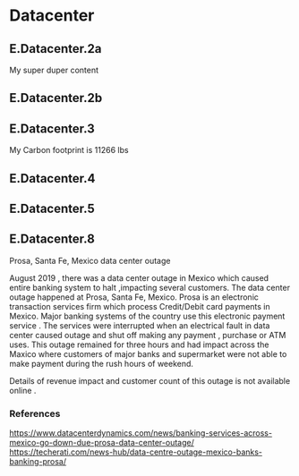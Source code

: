 # Datacenter

## E.Datacenter.2a

My super duper content

## E.Datacenter.2b


## E.Datacenter.3

My Carbon footprint is 11266 lbs

## E.Datacenter.4


## E.Datacenter.5


## E.Datacenter.8

Prosa, Santa Fe, Mexico data center outage

August 2019 , there was a data center outage in Mexico which caused entire banking system to halt ,impacting several customers.
The data center outage happened at Prosa, Santa Fe, Mexico. Prosa is  an electronic transaction services firm which process Credit/Debit card payments in Mexico. Major banking systems of the country use this electronic payment service . The services were interrupted when an electrical fault in data center caused outage and shut off making any payment , purchase or ATM uses.
This outage remained for three hours and had impact across the Maxico where customers of major banks and supermarket were not able to make payment during the rush hours of weekend. 

Details of revenue impact and customer count of this outage is not available online .  

### References 
https://www.datacenterdynamics.com/news/banking-services-across-mexico-go-down-due-prosa-data-center-outage/
https://techerati.com/news-hub/data-centre-outage-mexico-banks-banking-prosa/



